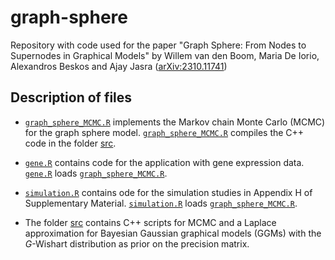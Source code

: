 # graph-sphere

Repository with code used for the paper "Graph Sphere: From Nodes to Supernodes
in Graphical Models" by Willem van den Boom, Maria De Iorio, Alexandros Beskos
and Ajay Jasra ([arXiv:2310.11741](https://arxiv.org/abs/2310.11741))


## Description of files

* [`graph_sphere_MCMC.R`](graph_sphere_MCMC.R) implements the Markov chain
Monte Carlo (MCMC) for the graph sphere model.
[`graph_sphere_MCMC.R`](graph_sphere_MCMC.R) compiles the C++ code in the
folder [src](src/).

* [`gene.R`](gene.R) contains code for the application with gene expression
data. [`gene.R`](gene.R) loads [`graph_sphere_MCMC.R`](graph_sphere_MCMC.R).

* [`simulation.R`](simulation.R) contains ode for the simulation studies in
Appendix H of Supplementary Material. [`simulation.R`](simulation.R) loads
[`graph_sphere_MCMC.R`](graph_sphere_MCMC.R).

* The folder [src](src/) contains C++ scripts for MCMC and a Laplace
approximation for Bayesian Gaussian graphical models (GGMs) with the
*G*-Wishart distribution as prior on the precision matrix.
